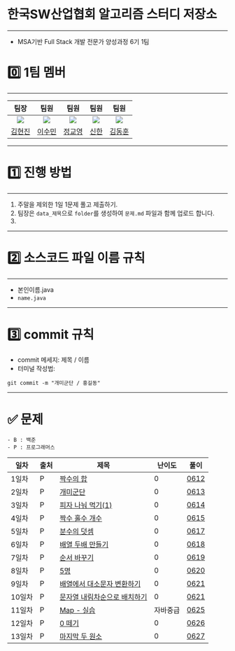# 한국SW산업협회 알고리즘 스터디 저장소
---
- MSA기반 Full Stack 개발 전문가 양성과정 6기  1팀
# 0️⃣ 1팀 멤버
---


|                                팀장                                 |                                팀원                                |                                팀원                                 |                                팀원                                 |                                팀원                                 |
| :---------------------------------------------------------------: | :--------------------------------------------------------------: | :---------------------------------------------------------------: | :---------------------------------------------------------------: | :---------------------------------------------------------------: |
| <img src="https://avatars.githubusercontent.com/u/149029049?v=4"> | <img src="https://avatars.githubusercontent.com/u/81737413?v=4"> | <img src="https://avatars.githubusercontent.com/u/100822143?v=4"> | <img src="https://avatars.githubusercontent.com/u/131014787?v=4"> | <img src ="https://avatars.githubusercontent.com/u/100128899?v=4"> | 
|                   [김현진](https://github.com/0515khj)                    |            [이수민](https://github.com/vsuminv)             |                [정교영](https://github.com/jgy0917)                |                  [신한](https://github.com/ruukr8080)                   |            [김동훈](https://github.com/zoown12)	             |
---

# 1️⃣ 진행 방법
---
1. 주말을 제외한 1일 1문제 풀고 제출하기.
2. 팀장은 `data_제목`으로  `folder`를 생성하여 `문제.md` 파일과 함께 업로드 합니다.
3. 
---
# 2️⃣ 소스코드 파일 이름 규칙
---
- 본인이름.java
- `name.java`  
---
# 3️⃣ commit 규칙

- commit 메세지: 제목 / 이름 
- 터미널 작성법:

```
git commit -m "개미군단 / 홍길동"
```
---

# ✅ 문제

	- B : 백준
    - P : 프로그래머스

| 일차  | 출처  | 제목                                                                              | 난이도 | 풀이                                                               |
| --- | --- | ------------------------------------------------------------------------------- | --- | --------------------------------------------------------------------- |
| 1일차 | P   | [짝수의 합](https://school.programmers.co.kr/learn/courses/30/lessons/120831)       | 0   | [0612](https://github.com/vsuminv/Algorithm_Study/tree/main/0612_짝수의_합) |
| 2일차 | P   | [개미군단](https://school.programmers.co.kr/learn/courses/30/lessons/120837)        | 0   | [0613](https://github.com/vsuminv/Algorithm_Study/tree/main/0613_개미군단(1)) |
| 3일차 | P   | [피자 나눠 먹기(1)](https://school.programmers.co.kr/learn/courses/30/lessons/120814) | 0   | [0614](https://github.com/vsuminv/Algorithm_Study/tree/main/0614_피자나눠먹기(1)) |
| 4일차 | P   | [짝수 홀수 개수](https://school.programmers.co.kr/learn/courses/30/lessons/120824)    | 0   | [0615](https://github.com/vsuminv/Algorithm_Study/tree/main/0615_짝수_홀수_개수) |
| 5일차 | P   | [분수의 덧셈](https://school.programmers.co.kr/learn/courses/30/lessons/120808)    | 0   | [0617](https://github.com/vsuminv/Algorithm_Study/tree/main/0617_분수의덧셈) |
| 6일차 | P   | [배열 두배 만들기](https://school.programmers.co.kr/learn/courses/30/lessons/120809) | 0 | [0618](https://github.com/vsuminv/Algorithm_Study/tree/main/0618_배열%두%배%만들기) |
| 7일차 | P   | [순서 바꾸기](https://school.programmers.co.kr/learn/courses/30/lessons/181891)    | 0   | [0619](https://github.com/vsuminv/Algorithm_Study/tree/main/0619_순서%20바꾸기) |
| 8일차 | P   | [5명](https://school.programmers.co.kr/learn/courses/30/lessons/181886)    | 0   | [0620](https://github.com/vsuminv/Algorithm_Study/tree/main/0620_5명씩) |
| 9일차 | P   | [배열에서 대소문자 변환하기](https://school.programmers.co.kr/learn/courses/30/lessons/181875)    | 0   | [0621](https://github.com/vsuminv/Algorithm_Study/tree/main/0621_배열에서%20대소문자%20변환하기) |
| 10일차 | P   | [문자열 내림차순으로 배치하기](https://school.programmers.co.kr/learn/courses/30/lessons/12917) | 0   | [0621](https://github.com/vsuminv/Algorithm_Study/tree/main/0621_배열에서%20대소문자%20변환하기) |
| 11일차 | P   | [Map - 실습](https://school.programmers.co.kr/learn/courses/9/lessons/406) |  자바중급  | [0625](https://github.com/vsuminv/Algorithm_Study/tree/main/0625_Map%EC%8B%A4%EC%8A%B5) |
| 12일차 | P   | [0 떼기](https://school.programmers.co.kr/learn/courses/30/lessons/181847?language=java) | 0  | [0626](https://github.com/vsuminv/Algorithm_Study/tree/main/0626_0%20%EB%96%BC%EA%B8%B0) |
| 13일차 | P   | [마지막 두 원소](https://school.programmers.co.kr/learn/courses/30/lessons/181927) | 0  | [0627](https://github.com/vsuminv/Algorithm_Study/tree/main/%EB%A7%88%EC%A7%80%EB%A7%89%20%EB%91%90%20%EC%9B%90%EC%86%8C%20) |



